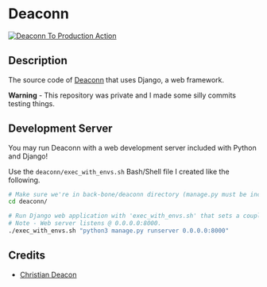 # Deaconn
[![Deaconn To Production Action](https://github.com/Deaconn-net/back-bone/actions/workflows/to_prod.yml/badge.svg)](https://github.com/Deaconn-net/back-bone/actions/workflows/to_prod.yml)

## Description
The source code of [Deaconn](https://deaconn.net/) that uses Django, a web framework.

**Warning** - This repository was private and I made some silly commits testing things.

## Development Server
You may run Deaconn with a web development server included with Python and Django!

Use the `deaconn/exec_with_envs.sh` Bash/Shell file I created like the following.

```bash
# Make sure we're in back-bone/deaconn directory (manage.py must be included).
cd deaconn/

# Run Django web application with 'exec_with_envs.sh' that sets a couple needed environmental variables.
# Note - Web server listens @ 0.0.0.0:8000.
./exec_with_envs.sh "python3 manage.py runserver 0.0.0.0:8000"
```

## Credits
* [Christian Deacon](https://deaconn.net/)
